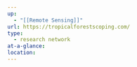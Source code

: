 ```yaml
---
up:
  - "[[Remote Sensing]]"
url: https://tropicalforestscoping.com/
type:
  - research network
at-a-glance: 
location:
---
```

